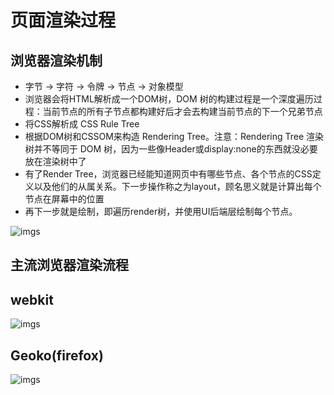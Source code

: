 # 页面渲染过程

## 浏览器渲染机制

- 字节 → 字符 → 令牌 → 节点 → 对象模型
- 浏览器会将HTML解析成一个DOM树，DOM 树的构建过程是一个深度遍历过程：当前节点的所有子节点都构建好后才会去构建当前节点的下一个兄弟节点
- 将CSS解析成 CSS Rule Tree
- 根据DOM树和CSSOM来构造 Rendering Tree。注意：Rendering Tree 渲染树并不等同于 DOM 树，因为一些像Header或display:none的东西就没必要放在渲染树中了
- 有了Render Tree，浏览器已经能知道网页中有哪些节点、各个节点的CSS定义以及他们的从属关系。下一步操作称之为layout，顾名思义就是计算出每个节点在屏幕中的位置
- 再下一步就是绘制，即遍历render树，并使用UI后端层绘制每个节点。

![imgs](https://www.peterchen.club/imgs/full-process.png)

## 主流浏览器渲染流程

## webkit

![imgs](http://taligarsiel.com/Projects/webkitflow.png)

## Geoko(firefox)

![imgs](http://taligarsiel.com/Projects/webkitflow.png)
